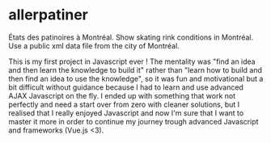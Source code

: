 # allerpatiner
États des patinoires à Montréal.
Show skating rink conditions in Montréal.
Use a public xml data file from the city of Montréal.

This is my first project in Javascript ever ! 
The mentality was "find an idea and then learn the knowledge to build it" rather than "learn how to build and then find an idea to use the knowledge", so it was fun and motivational but a bit difficult without guidance because I had to learn and use advanced AJAX Javascript on the fly. 
I ended up with something that work not perfectly and need a start over from zero with cleaner solutions, but I realised that I really enjoyed Javascript and now I'm sure that I want to master it more in order to continue my journey trough advanced Javascript and frameworks (Vue.js <3).




